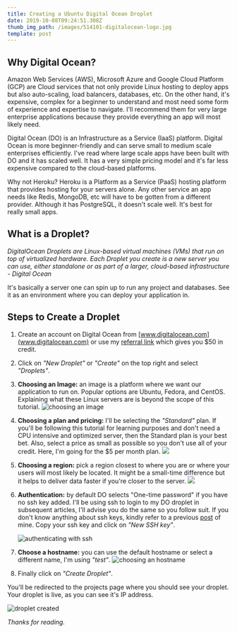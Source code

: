 ```yaml
---
title: Creating a Ubuntu Digital Ocean Droplet
date: 2019-10-08T09:24:51.308Z
thumb_img_path: /images/514101-digitalocean-logo.jpg
template: post
---
```

## **Why Digital Ocean?**

Amazon Web Services (AWS), Microsoft Azure and Google Cloud Platform (GCP) are Cloud services that not only provide Linux hosting to deploy apps but also auto-scaling, load balancers, databases, etc. On the other hand, it's expensive, complex for a beginner to understand and most need some form of experience and expertise to navigate. I'll recommend them for very large enterprise applications because they provide everything an app will most likely need.

Digital Ocean (DO) is an Infrastructure as a Service (IaaS) platform. Digital Ocean is more beginner-friendly and can serve small to medium scale enterprises efficiently. I've read where large scale apps have been built with DO and it has scaled well. It has a very simple pricing model and it's far less expensive compared to the cloud-based platforms.

Why not Heroku? Heroku is a Platform as a Service (PaaS) hosting platform that provides hosting for your servers alone. Any other service an app needs like Redis, MongoDB, etc will have to be gotten from a different provider. Although it has PostgreSQL, it doesn't scale well. It's best for really small apps.

## What is a Droplet?

_DigitalOcean Droplets are Linux-based virtual machines (VMs) that run on top of virtualized hardware. Each Droplet you create is a new server you can use, either standalone or as part of a larger, cloud-based infrastructure - Digital Ocean_

It's basically a server one can spin up to run any project and databases. See it as an environment where you can deploy your application in.

## Steps to Create a Droplet

1. Create an account on Digital Ocean from [www.digitalocean.com](www.digitalocean.com) or use my [referral link](https://m.do.co/c/fdf6b4e6a1b9) which gives you $50 in credit.
2. Click on _"New Droplet"_ or _"Create"_ on the top right and select _"Droplets"_.
3. **Choosing an Image:** an image is a platform where we want our application to run on. Popular options are Ubuntu, Fedora, and CentOS. Explaining what these Linux servers are is beyond the scope of this tutorial.
   ![choosing an image](/images/screenshot-2019-10-08-at-11.20.30-am.png)
4. **Choosing a plan and pricing:** I'll be selecting the _"Standard"_ plan. If you'll be following this tutorial for learning purposes and don't need a CPU intensive and optimized server, then the Standard plan is your best bet. Also, select a price as small as possible so you don't use all of your credit. Here, I'm going for the $5 per month plan.
   ![](/images/screenshot-2019-10-08-at-11.32.03-am.png)
5. **Choosing a region:** pick a region closest to where you are or where your users will most likely be located. It might be a small-time difference but it helps to deliver data faster if you're closer to the server.
   ![](/images/screenshot-2019-10-08-at-11.37.21-am.png)
6. **Authentication:** by default DO selects "One-time password" if you have no ssh key added. I'll be using ssh to login to my DO droplet in subsequent articles, I'll advise you do the same so you follow suit. If you don't know anything about ssh keys, kindly refer to a previous [post](https://jherey.netlify.com/posts/intro-to-ssh/) of mine. Copy your ssh key and click on _"New SSH key"_.

   ![authenticating with ssh](/images/screenshot-2019-10-08-at-11.56.45-am.png)
7. **Choose a hostname:** you can use the default hostname or select a different name, I'm using _"test"_.
   ![choosing an hostname](/images/screenshot-2019-10-08-at-1.11.42-pm.png)
8. Finally click on _"Create Droplet"_.

You'll be redirected to the projects page where you should see your droplet. Your droplet is live, as you can see it's IP address.

![droplet created](/images/screenshot-2019-10-08-at-1.15.34-pm.png)

_Thanks for reading._
